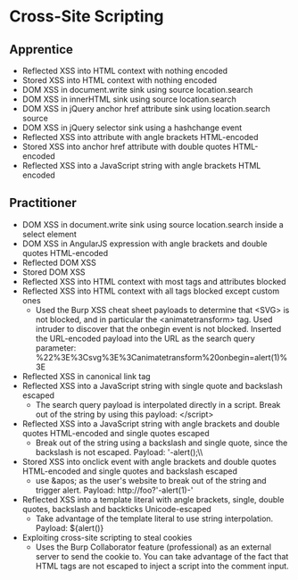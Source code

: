 # Cross-Site Scripting

## Apprentice
- Reflected XSS into HTML context with nothing encoded
- Stored XSS into HTML context with nothing encoded
- DOM XSS in document.write sink using source location.search
- DOM XSS in innerHTML sink using source location.search
- DOM XSS in jQuery anchor href attribute sink using location.search source
- DOM XSS in jQuery selector sink using a hashchange event
- Reflected XSS into attribute with angle brackets HTML-encoded
- Stored XSS into anchor href attribute with double quotes HTML-encoded
- Reflected XSS into a JavaScript string with angle brackets HTML encoded

## Practitioner
- DOM XSS in document.write sink using source location.search inside a select element
- DOM XSS in AngularJS expression with angle brackets and double quotes HTML-encoded
- Reflected DOM XSS
- Stored DOM XSS
- Reflected XSS into HTML context with most tags and attributes blocked
- Reflected XSS into HTML context with all tags blocked except custom ones
    - Used the Burp XSS cheat sheet payloads to determine that \<SVG> is not blocked, and in particular the
    \<animatetransform> tag. Used intruder to discover that the onbegin event is not blocked. Inserted the URL-encoded payload into the URL as the search query parameter: %22%3E%3Csvg%3E%3Canimatetransform%20onbegin=alert(1)%3E 
- Reflected XSS in canonical link tag
- Reflected XSS into a JavaScript string with single quote and backslash escaped
    - The search query payload is interpolated directly in a script. Break out of the string by using this payload: \</script><script>alert(1)</script>
- Reflected XSS into a JavaScript string with angle brackets and double quotes HTML-encoded and single quotes escaped
    - Break out of the string using a backslash and single quote, since the backslash is not escaped. Payload: \'-alert();\\\
- Stored XSS into onclick event with angle brackets and double quotes HTML-encoded and single quotes and backslash escaped
    - use \&apos; as the user's website to break out of the string and trigger alert. Payload: http://foo?&apos;-alert(1)-&apos;
- Reflected XSS into a template literal with angle brackets, single, double quotes, backslash and backticks Unicode-escaped
    - Take advantage of the template literal to use string interpolation. Payload: ${alert()}
- Exploiting cross-site scripting to steal cookies
    - Uses the Burp Collaborator feature (professional) as an external server to send the cookie to. You can take advantage of the fact that HTML tags are not escaped to inject a script into the comment input.
    